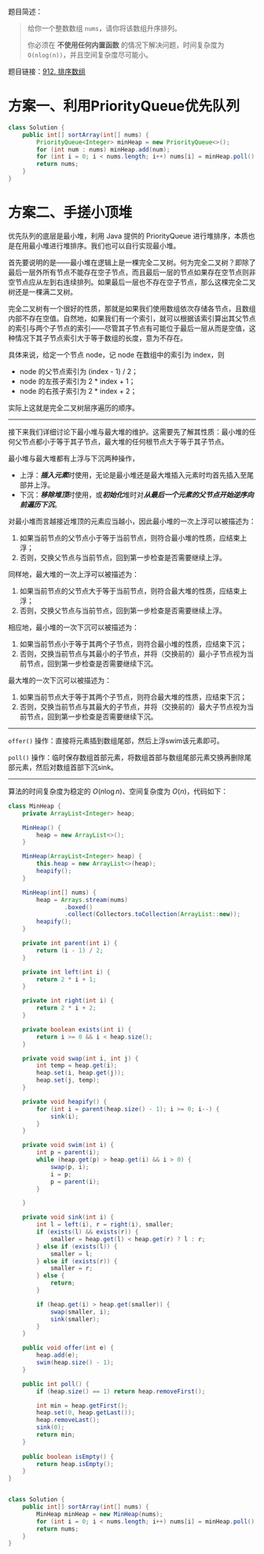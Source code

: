 题目简述：

> 给你一个整数数组 `nums`，请你将该数组升序排列。
>
> 你必须在 **不使用任何内置函数** 的情况下解决问题，时间复杂度为 `O(nlog(n))`，并且空间复杂度尽可能小。

题目链接：[912. 排序数组](https://leetcode.cn/problems/sort-an-array/)

# 方案一、利用PriorityQueue优先队列

```java
class Solution {
    public int[] sortArray(int[] nums) {
        PriorityQueue<Integer> minHeap = new PriorityQueue<>();
        for (int num : nums) minHeap.add(num);
        for (int i = 0; i < nums.length; i++) nums[i] = minHeap.poll();
        return nums;
    }
}
```

# 方案二、手搓小顶堆

优先队列的底层是最小堆，利用 Java 提供的 PriorityQueue 进行堆排序，本质也是在用最小堆进行堆排序。我们也可以自行实现最小堆。

首先要说明的是——最小堆在逻辑上是一棵完全二叉树。何为完全二叉树？即除了最后一层外所有节点不能存在空子节点，而且最后一层的节点如果存在空节点则非空节点应从左到右连续排列。如果最后一层也不存在空子节点，那么这棵完全二叉树还是一棵满二叉树。

完全二叉树有一个很好的性质，那就是如果我们使用数组依次存储各节点，且数组内部不存在空值。自然地，如果我们有一个索引，就可以根据该索引算出其父节点的索引与两个子节点的索引——尽管其子节点有可能位于最后一层从而是空值，这种情况下其子节点索引大于等于数组的长度，意为不存在。

具体来说，给定一个节点 node，记 node 在数组中的索引为 index，则

- node 的父节点索引为 (index - 1) / 2；
- node 的左孩子索引为 2 * index + 1；
- node 的右孩子索引为 2 * index + 2；

实际上这就是完全二叉树层序遍历的顺序。

---

接下来我们详细讨论下最小堆与最大堆的维护。这需要先了解其性质：最小堆的任何父节点都小于等于其子节点，最大堆的任何根节点大于等于其子节点。

最小堆与最大堆都有上浮与下沉两种操作，

- 上浮：***插入元素***时使用，无论是最小堆还是最大堆插入元素时均首先插入至尾部并上浮。
- 下沉：***移除堆顶***时使用，或***初始化***堆时对***从最后一个元素的父节点开始逆序向前遍历下沉***。

对最小堆而言越接近堆顶的元素应当越小，因此最小堆的一次上浮可以被描述为：

1. 如果当前节点的父节点小于等于当前节点，则符合最小堆的性质，应结束上浮；
2. 否则，交换父节点与当前节点，回到第一步检查是否需要继续上浮。

同样地，最大堆的一次上浮可以被描述为：

1. 如果当前节点的父节点大于等于当前节点，则符合最大堆的性质，应结束上浮；
2. 否则，交换父节点与当前节点，回到第一步检查是否需要继续上浮。

相应地，最小堆的一次下沉可以被描述为：

1. 如果当前节点小于等于其两个子节点，则符合最小堆的性质，应结束下沉；
2. 否则，交换当前节点与其最小的子节点，并将（交换前的）最小子节点视为当前节点，回到第一步检查是否需要继续下沉。

最大堆的一次下沉可以被描述为：

1. 如果当前节点大于等于其两个子节点，则符合最大堆的性质，应结束下沉；
2. 否则，交换当前节点与其最大的子节点，并将（交换前的）最大子节点视为当前节点，回到第一步检查是否需要继续下沉。

---

`offer()` 操作：直接将元素插到数组尾部，然后上浮swim该元素即可。

`poll()` 操作：临时保存数组首部元素，将数组首部与数组尾部元素交换再删除尾部元素，然后对数组首部下沉sink。

---

算法的时间复杂度为稳定的 $O(n\log n)$、空间复杂度为 $O(n)$，代码如下：

```java
class MinHeap {
    private ArrayList<Integer> heap;

    MinHeap() {
        heap = new ArrayList<>();
    }

    MinHeap(ArrayList<Integer> heap) {
        this.heap = new ArrayList<>(heap);
        heapify();
    }

    MinHeap(int[] nums) {
        heap = Arrays.stream(nums)
                .boxed()
                .collect(Collectors.toCollection(ArrayList::new));
        heapify();
    }

    private int parent(int i) {
        return (i - 1) / 2;
    }

    private int left(int i) {
        return 2 * i + 1;
    }

    private int right(int i) {
        return 2 * i + 2;
    }

    private boolean exists(int i) {
        return i >= 0 && i < heap.size();
    }

    private void swap(int i, int j) {
        int temp = heap.get(i);
        heap.set(i, heap.get(j));
        heap.set(j, temp);
    }

    private void heapify() {
        for (int i = parent(heap.size() - 1); i >= 0; i--) {
            sink(i);
        }
    }

    private void swim(int i) {
        int p = parent(i);
        while (heap.get(p) > heap.get(i) && i > 0) {
            swap(p, i);
            i = p;
            p = parent(i);
        }

    }

    private void sink(int i) {
        int l = left(i), r = right(i), smaller;
        if (exists(l) && exists(r)) {
            smaller = heap.get(l) < heap.get(r) ? l : r;
        } else if (exists(l)) {
            smaller = l;
        } else if (exists(r)) {
            smaller = r;
        } else {
            return;
        }

        if (heap.get(i) > heap.get(smaller)) {
            swap(smaller, i);
            sink(smaller);
        }
    }

    public void offer(int e) {
        heap.add(e);
        swim(heap.size() - 1);
    }

    public int poll() {
        if (heap.size() == 1) return heap.removeFirst();

        int min = heap.getFirst();
        heap.set(0, heap.getLast());
        heap.removeLast();
        sink(0);
        return min;
    }
    
    public boolean isEmpty() {
        return heap.isEmpty();
    }
}


class Solution {
    public int[] sortArray(int[] nums) {
        MinHeap minHeap = new MinHeap(nums);
        for (int i = 0; i < nums.length; i++) nums[i] = minHeap.poll();
        return nums;
    }
}
```

